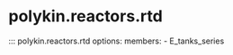 # polykin.reactors.rtd

::: polykin.reactors.rtd
    options:
        members:
            - E_tanks_series
